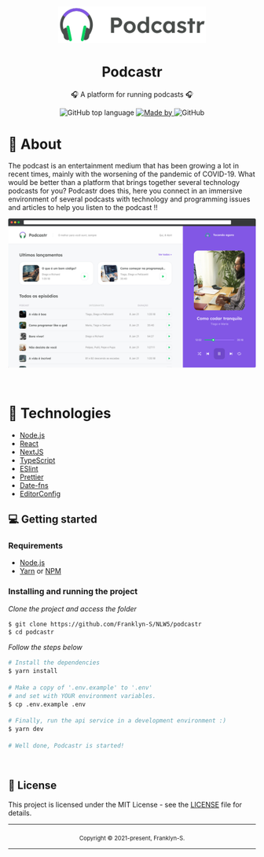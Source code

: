 <div align="center">
  <img src="public/logo.svg" width="300" />
  <h1>Podcastr</h1>
  <p>🎧 A platform for running podcasts 🎧</p>
  <p>
    <img alt="GitHub top language" src="https://img.shields.io/github/languages/top/Franklyn-S/NLW5/podcastr?color=%232196F3">
    <a href="https://www.linkedin.com/in/franklyn-s-178489125/" target="_blank" rel="noopener noreferrer">
      <img alt="Made by" src="https://img.shields.io/badge/made%20by-Franklyn%20Seabra-%232196F3">
    </a>          
    <img alt="GitHub" src="https://img.shields.io/github/license/Franklyn-S/NLW5/podcastr?color=%232196F3">
  </p>
</div>

# 👀 About

The podcast is an entertainment medium that has been growing a lot in recent times, mainly with the worsening of the pandemic of COVID-19. What would be better than a platform that brings together several technology podcasts for you? Podcastr does this, here you connect in an immersive environment of several podcasts with technology and programming issues and articles to help you listen to the podcast !!

<div align="center">
  <img src="public/cover.png" width="700" /> 
</div>

<br>
<br>


# 🚀 Technologies

  - [Node.js](https://nodejs.org/en/)
  - [React](https://pt-br.reactjs.org/)
  - [NextJS](https://nextjs.org/)
  - [TypeScript](https://www.typescriptlang.org/)
  - [ESlint](https://eslint.org/)
  - [Prettier](https://prettier.io/)
  - [Date-fns](https://date-fns.org/)
  - [EditorConfig](https://editorconfig.org/)


## 💻 Getting started

### Requirements

- [Node.js](https://nodejs.org/en/)
- [Yarn](https://classic.yarnpkg.com/) or [NPM](https://www.npmjs.com/)

### Installing and running the project

*Clone the project and access the folder*

```bash
$ git clone https://github.com/Franklyn-S/NLW5/podcastr 
$ cd podcastr
```

*Follow the steps below*

```bash
# Install the dependencies
$ yarn install

# Make a copy of '.env.example' to '.env'
# and set with YOUR environment variables.
$ cp .env.example .env

# Finally, run the api service in a development environment :)
$ yarn dev

# Well done, Podcastr is started!
```
<br>

## 📝 License

This project is licensed under the MIT License - see the [LICENSE](LICENSE) file for details.

<hr>
<div align="center">
  <sub>Copyright © 2021-present, Franklyn-S.</sub>
</div>
<hr>
